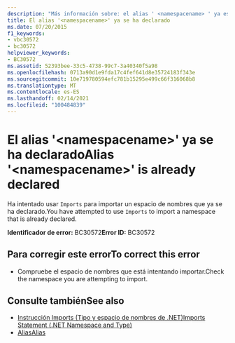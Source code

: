 ```yaml
---
description: "Más información sobre: el alias ' <namespacename> ' ya está declarado"
title: El alias '<namespacename>' ya se ha declarado
ms.date: 07/20/2015
f1_keywords:
- vbc30572
- bc30572
helpviewer_keywords:
- BC30572
ms.assetid: 52393bee-33c5-4738-99c7-3a40340f5a98
ms.openlocfilehash: 0713a90d1e9fda17c4fef641d8e35724183f343e
ms.sourcegitcommit: 10e719780594efc781b15295e499c66f316068b8
ms.translationtype: MT
ms.contentlocale: es-ES
ms.lasthandoff: 02/14/2021
ms.locfileid: "100484839"
---
```

# <a name="alias-namespacename-is-already-declared"></a><span data-ttu-id="18ffd-103">El alias '\<namespacename>' ya se ha declarado</span><span class="sxs-lookup"><span data-stu-id="18ffd-103">Alias '\<namespacename>' is already declared</span></span>

<span data-ttu-id="18ffd-104">Ha intentado usar `Imports` para importar un espacio de nombres que ya se ha declarado.</span><span class="sxs-lookup"><span data-stu-id="18ffd-104">You have attempted to use `Imports` to import a namespace that is already declared.</span></span>  
  
 <span data-ttu-id="18ffd-105">**Identificador de error:** BC30572</span><span class="sxs-lookup"><span data-stu-id="18ffd-105">**Error ID:** BC30572</span></span>  
  
## <a name="to-correct-this-error"></a><span data-ttu-id="18ffd-106">Para corregir este error</span><span class="sxs-lookup"><span data-stu-id="18ffd-106">To correct this error</span></span>  
  
- <span data-ttu-id="18ffd-107">Compruebe el espacio de nombres que está intentando importar.</span><span class="sxs-lookup"><span data-stu-id="18ffd-107">Check the namespace you are attempting to import.</span></span>  
  
## <a name="see-also"></a><span data-ttu-id="18ffd-108">Consulte también</span><span class="sxs-lookup"><span data-stu-id="18ffd-108">See also</span></span>

- [<span data-ttu-id="18ffd-109">Instrucción Imports (Tipo y espacio de nombres de .NET)</span><span class="sxs-lookup"><span data-stu-id="18ffd-109">Imports Statement (.NET Namespace and Type)</span></span>](../language-reference/statements/imports-statement-net-namespace-and-type.md)
- [<span data-ttu-id="18ffd-110">Alias</span><span class="sxs-lookup"><span data-stu-id="18ffd-110">Alias</span></span>](../language-reference/statements/alias-clause.md)
